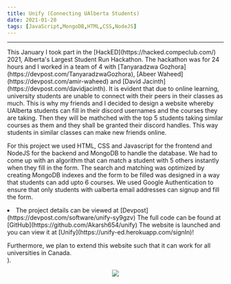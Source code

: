 ```yaml
---
title: Unify (Connecting UAlberta Students)
date: 2021-01-20
tags: [JavaScript,MongoDB,HTML,CSS,NodeJS]
---
```


<hr>
This January I took part in the [HackED](https://hacked.compeclub.com/) 2021, Alberta's Largest Student Run Hackathon.    
The hackathon was for 24 hours and I worked in a team of 4 with [Tanyaradzwa Gozhora](https://devpost.com/TanyaradzwaGozhora), [Abeer Waheed](https://devpost.com/amir-waheed) and [David Jacinth](https://devpost.com/davidjacinth).     
It is evident that due to online learning, university students are unable to connect with their peers in their classes as much. This is why my friends and I decided to design 
a website whereby UAlberta students can fill in their discord usernames and the courses they are taking. Then they will be mathched with the top 5 students taking similar courses as them and they shall be granted their discord handles. This way students in similar classes can make new friends online.      

For this project we used HTML, CSS and Javascript for the frontend and NodeJS for the backend and MongoDB to handle the database. We had to come up with an algorithm that can match a student with 5 others instantly when they fill in the form. The search and matching was optimized by creating MongoDB indexes and the form to be filled was designed in a way that students can add upto 6 courses. We used Google Authentication to ensure that only students with ualberta email addresses can signup and fill the form.   
     
<li>
The project details can be viewed at [Devpost](https://devpost.com/software/unify-sy9gzv)     
The full code can be found at [GitHub](https://github.com/Akarsh654/unify)     
The website is launched and you can view it at [Unify](https://unify-ed.herokuapp.com/signIn)!          
</li>

Furthermore, we plan to extend this website such that it can work for all universities in Canada.   
). 

<p align="center">
<img src="https://www.uri.org/sites/default/files/styles/hero_banner/public/media/images/2019/unifylogo.png">
</p>
